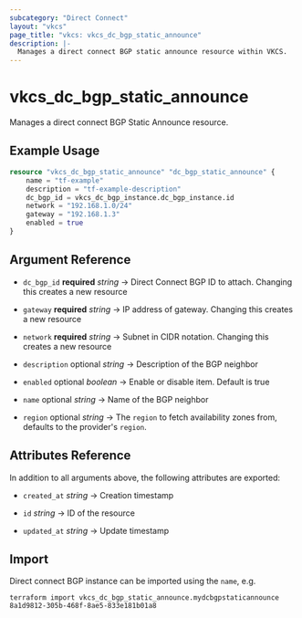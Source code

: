 ```yaml
---
subcategory: "Direct Connect"
layout: "vkcs"
page_title: "vkcs: vkcs_dc_bgp_static_announce"
description: |-
  Manages a direct connect BGP static announce resource within VKCS.
---
```


# vkcs_dc_bgp_static_announce

Manages a direct connect BGP Static Announce resource.

## Example Usage
```terraform
resource "vkcs_dc_bgp_static_announce" "dc_bgp_static_announce" {
    name = "tf-example"
    description = "tf-example-description"
    dc_bgp_id = vkcs_dc_bgp_instance.dc_bgp_instance.id
    network = "192.168.1.0/24"
    gateway = "192.168.1.3"
    enabled = true
}
```

## Argument Reference
- `dc_bgp_id` **required** *string* &rarr;  Direct Connect BGP ID to attach. Changing this creates a new resource

- `gateway` **required** *string* &rarr;  IP address of gateway. Changing this creates a new resource

- `network` **required** *string* &rarr;  Subnet in CIDR notation. Changing this creates a new resource

- `description` optional *string* &rarr;  Description of the BGP neighbor

- `enabled` optional *boolean* &rarr;  Enable or disable item. Default is true

- `name` optional *string* &rarr;  Name of the BGP neighbor

- `region` optional *string* &rarr;  The `region` to fetch availability zones from, defaults to the provider's `region`.


## Attributes Reference
In addition to all arguments above, the following attributes are exported:
- `created_at` *string* &rarr;  Creation timestamp

- `id` *string* &rarr;  ID of the resource

- `updated_at` *string* &rarr;  Update timestamp



## Import

Direct connect BGP instance can be imported using the `name`, e.g.
```shell
terraform import vkcs_dc_bgp_static_announce.mydcbgpstaticannounce 8a1d9812-305b-468f-8ae5-833e181b01a8
```
